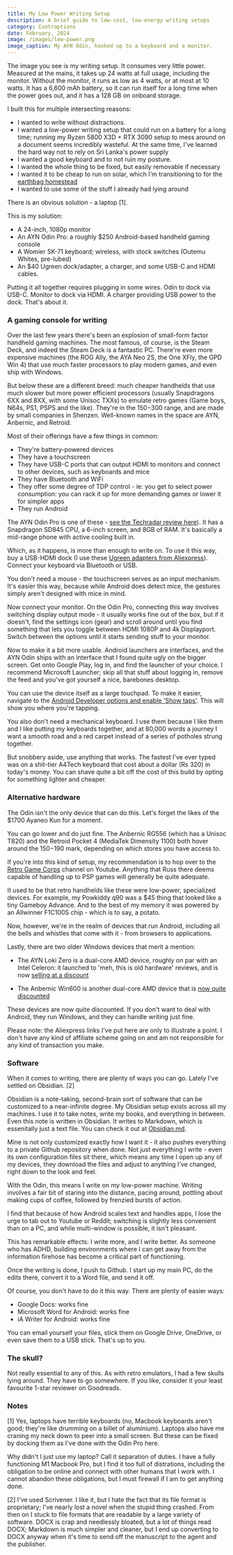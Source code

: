 ```yaml
---
title: My Low Power Writing Setup
description: A brief guide to low-cost, low-energy writing setups
category: Contraptions
date: February, 2024
image: /images/low-power.png
image_caption: My AYN Odin, hooked up to a keyboard and a monitor.
---
```


The image you see is my writing setup. 
It consumes very little power. Measured at the mains, it takes up 24 watts at full usage, including the monitor. Without the monitor, it runs as low as 4 watts, or at most at 10 watts. It has a 6,600 mAh battery, so it can run itself for a long time when the power goes out, and it has a 128 GB on onboard storage. 

I built this for multiple intersecting reasons:

- I wanted to write without distractions. 
- I wanted a low-power writing setup that could run on a battery for a long time; running my Ryzen 5800 X3D + RTX 3090 setup to mess around on a document seems incredibly wasteful. At the same time, I've learned the hard way not to rely on Sri Lanka's power supply
- I wanted a good keyboard and to not ruin my posture. 
- I wanted the whole thing to be fixed, but easily removable if necessary
- I wanted it to be cheap to run on solar, which I'm transitioning to for the [earthbag homestead](/wip/2020-05-Earthbag-Homestead) 
- I wanted to use some of the stuff I already had lying around

There is an obvious solution - a laptop [1]. 

This is my solution:

- A 24-inch, 1080p monitor
- An AYN Odin Pro: a roughly $250 Android-based handheld gaming console
- A Womier SK-71 keyboard; wireless, with stock switches (Outemu Whites, pre-lubed)
- An $40 Ugreen dock/adapter, a charger, and some USB-C and HDMI cables.

Putting it all together requires plugging in some wires. Odin to dock via USB-C. Monitor to dock via HDMI. A charger providing USB power to the dock. That's about it. 

### A gaming console for writing

Over the last few years there's been an explosion of small-form factor handheld gaming machines. The most famous, of course, is the Steam Deck, and indeed the Steam Deck is a fantastic PC. There're even more expensive machines (the ROG Ally, the AYA Neo 2S, the One XFly, the GPD Win 4) that use much faster processors to play modern games, and even ship with Windows.

But below these are a different breed: much cheaper handhelds that use much slower but more power efficient processors (usually Snapdragons 6XX and 8XX, with some Unisoc TXXs) to emulate retro games (Game boys, N64s, PS1, PSPS and the like). They're in the $150-$300 range, and are made by small companies in Shenzen. Well-known names in the space are AYN, Anbernic, and Retroid.  

Most of their offerings have a few things in common:

- They're battery-powered devices
- They have a touchscreen
- They have USB-C ports that can output HDMI to monitors and connect to other devices, such as keyboards and mice
- They have Bluetooth and WiFi
- They offer some degree of TDP control - ie: you get to select power consumption: you can rack it up for more demanding games or lower it for simpler apps
- They run Android

The AYN Odin Pro is one of these - [see the Techradar review here](https://www.techradar.com/reviews/ayn-odin-review)). It has a Snapdragon SD845 CPU, a 6-inch screen, and 8GB of RAM. It's basically a mid-range phone with active cooling built in. 

Which, as it happens, is more than enough to write on. To use it this way, buy a USB-HDMI dock (I use these [Ugreen adapters from Aliexpress](https://www.aliexpress.com/item/32821301992.html)). Connect your keyboard via Bluetooth or USB. 

You don't need a mouse - the touchscreen serves as an input mechanism. It's easier this way, because while Android does detect mice, the gestures simply aren't designed with mice in mind. 

Now connect your monitor. On the Odin Pro, connecting this way involves switching display output mode - it usually works fine out of the box, but if it doesn't, find the settings icon (gear) and scroll around until you find something that lets you toggle between HDMI 1080P and 4k Displayport. Switch between the options until it starts sending stuff to your monitor.

Now to make it a bit more usable. Android launchers are interfaces, and the AYN Odin ships with an interface that I found quite ugly on the bigger screen. Get onto Google Play, log in, and find the launcher of your choice. I recommend Microsoft Launcher; skip all that stuff about logging in, remove the feed and you've got yourself a nice, barebones desktop. 

You can use the device itself as a large touchpad. To make it easier, navigate to the [Android Developer options and enable 'Show taps'](https://www.xda-developers.com/android-developer-options/). This will show you where you're tapping. 

You also don't need a mechanical keyboard. I use them because I like them and I like putting my keyboards together, and at 80,000 words a journey I want a smooth road and a red carpet instead of a series of potholes strung together.

But snobbery aside, use anything that works. The fastest I've ever typed was on a shit-tier A4Tech keyboard that cost about a dollar (Rs 320) in today's money. You can shave quite a bit off the cost of this build by opting for something lighter and cheaper. 

### Alternative hardware

The Odin isn't the only device that can do this. Let's forget the likes of the $1700 Ayaneo Kun for a moment. 

You can go lower and do just fine. The Anbernic RG556 (which has a Unisoc T820) and the Retroid Pocket 4 (MediaTek Dimensity 1100) both hover around the $150-$190 mark, depending on which stores you have access to. 

If you're into this kind of setup, my recommendation is to hop over to the [Retro Game Corps](https://www.youtube.com/@RetroGameCorps) channel on Youtube. Anything that Russ there deems capable of handling up to PSP games will generally be quite adequate. 

It used to be that retro handhelds like these were low-power, specialized devices. For example, my Powkiddy q90 was a $45 thing that looked like a tiny Gameboy Advance. And to the best of my memory it was powered by an Allwinner F1C100S chip - which is to say, a potato.

Now, however, we're in the realm of devices that run Android, including all the bells and whistles that come with it - from browsers to applications.

Lastly, there are two older Windows devices that merit a mention:

- The AYN Loki Zero is a dual-core AMD device, roughly on par with an Intel Celeron: it launched to 'meh, this is old hardware' reviews, and is now [selling at a discount](https://www.aliexpress.com/item/1005006349290971.html)

- The Anbernic Win600 is another dual-core AMD device that is [now quite discounted](https://www.aliexpress.com/item/1005004481055763.html)

These devices are now quite discounted. If you don't want to deal with Android, they run Windows, and they can handle writing just fine. 

Please note: the Aliexpress links I've put here are only to illustrate a point. I don't have any kind of affiliate scheme going on and am not responsible for any kind of transaction you make. 


### Software

When it comes to writing, there are plenty of ways you can go. Lately I've settled on Obsidian. [2] 

Obsidian is a note-taking, second-brain sort of software that can be customized to a near-infinite degree. My Obsidian setup exists across all my machines. I use it to take notes, write my books, and everything in between. Even this note is written in Obsidian. It writes to Markdown, which is essenitally just a text file. You can check it out at [Obsidian.md](https://obsidian.md). 

Mine is not only customized exactly how I want it - it also pushes everything to a private Github repository when done. Not just everything I write - even its own configuration files sit there, which means any time I open up any of my devices, they download the files and adjust to anything I've changed, right down to the look and feel.

With the Odin, this means I write on my low-power machine. Writing involves a fair bit of staring into the distance, pacing around, pottling about making cups of coffee, followed by frenzied bursts of action. 

I find that because of how Android scales text and handles apps, I lose the urge to tab out to Youtube or Reddit; switching is slightly less convenient than on a PC, and while multi-window is possible, it isn't pleasant. 

This has remarkable effects: I write more, and I write better. As someone who has ADHD, building environments where I can get away from the information firehose has become a critical part of functioning.

Once the writing is done, I push to Github. I start up my main PC, do the edits there, convert it to a Word file, and send it off. 

Of course, you don't have to do it this way. There are plenty of easier ways: 

- Google Docs: works fine
- Microsoft Word for Android: works fine
- iA Writer for Android: works fine

You can email yourself your files, stick them on Google Drive, OneDrive, or even save them to a USB stick. That's up to you.

### The skull?

Not really essential to any of this. As with retro emulators, I had a few skulls lying around. They have to go somewhere. If you like, consider it your least favourite 1-star reviewer on Goodreads. 


### Notes

[1] Yes, laptops have terrible keyboards (no, Macbook keyboards aren't good; they're like drumming on a billet of aluminium). Laptops also have me craning my neck down to peer into a small screen. But these can be fixed by docking them as I've done with the Odin Pro here. 

Why didn't I just use my laptop? Call it separation of duties. I have a fully functioning M1 Macbook Pro, but I find it too full of distrations, including the obligation to be online and connect with other humans that I work with. I cannot abandon these obligations, but I must firewall if I am to get anything done.

[2] I've used Scrivener. I like it, but I hate the fact that its file format is proprietary; I've nearly lost a novel when the stupid thing crashed. From then on I stuck to file formats that are readable by a large variety of software. DOCX is crap and needlessly bloated, but a lot of things read DOCX; Markdown is much simpler and cleaner, but I end up converting to DOCX anyway when it's time to send off the manuscript to the agent and the publisher. 